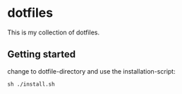 # dotfiles

This is my collection of dotfiles.

## Getting started

change to dotfile-directory and use the installation-script:

```
sh ./install.sh
```
